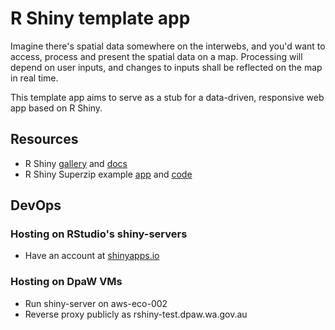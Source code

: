 # R Shiny template app
Imagine there's spatial data somewhere on the interwebs, and you'd want to access,
process and present the spatial data on a map. Processing will depend on user
inputs, and changes to inputs shall be reflected on the map in real time.

This template app aims to serve as a stub for a data-driven, responsive web app
based on R Shiny.

## Resources

* R Shiny [gallery](http://shiny.rstudio.com/gallery/superzip-example.html)
and [docs](http://shiny.rstudio.com/reference/shiny/latest/)
* R Shiny Superzip example 
[app](http://shiny.rstudio.com/gallery/superzip-example.html) and 
[code](https://github.com/rstudio/shiny-examples/tree/master/063-superzip-example)

## DevOps

### Hosting on RStudio's shiny-servers

* Have an account at [shinyapps.io](http://www.copycatfilms.com/bloggin/silent-movie-title-card-free-download/)

### Hosting on DpaW VMs

* Run shiny-server on aws-eco-002
* Reverse proxy publicly as rshiny-test.dpaw.wa.gov.au
